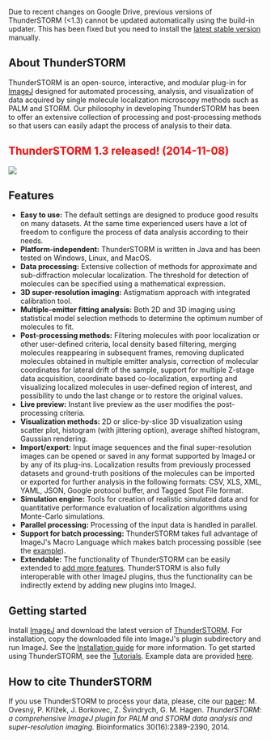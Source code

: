 Due to recent changes on Google Drive, previous versions of ThunderSTORM (<1.3) cannot be updated automatically using the build-in updater. This has been fixed but you need to install the [latest stable version](https://googledrive.com/host/0BzOGc-xMFyDYR1JaelZYQmJsaUE/builds/stable/latest.html) manually.

## About ThunderSTORM ##
ThunderSTORM is an open-source, interactive, and modular plug-in for [ImageJ](http://rsb.info.nih.gov/ij/) designed for automated processing, analysis, and visualization of data acquired by single molecule localization microscopy methods such as PALM and STORM. Our philosophy in developing ThunderSTORM has been to offer an extensive collection of processing and post-processing methods so that users can easily adapt the process of analysis to their data.

## <font color='red'>ThunderSTORM 1.3 released! (2014-11-08)</font> ##
<a href='Hidden comment: 
<img src="https://googledrive.com/host/0BzOGc-xMFyDYR1JaelZYQmJsaUE/wiki/thunderstorm-logo.png" width="150" align="center" />
[https://googledrive.com/host/0BzOGc-xMFyDYR1JaelZYQmJsaUE/wiki/thunderstorm-logo-150.png]
'></a>

<a href='https://googledrive.com/host/0BzOGc-xMFyDYR1JaelZYQmJsaUE/builds/stable/latest.html'>
<img src='https://googledrive.com/host/0BzOGc-xMFyDYR1JaelZYQmJsaUE/wiki/thunderstorm-logo-download.png' />
</a>

## Features ##
  * **Easy to use:** The default settings are designed to produce good results on many datasets. At the same time experienced users have a lot of freedom to configure the process of data analysis according to their needs.
  * **Platform-independent:** ThunderSTORM is written in Java and has been tested on Windows, Linux, and MacOS.
  * **Data processing:** Extensive collection of methods for approximate and sub-diffraction molecular localization. The threshold for detection of molecules can be specified using a mathematical expression.
  * **3D super-resolution imaging:**  Astigmatism approach with integrated calibration tool.
  * **Multiple-emitter fitting analysis:** Both 2D and 3D imaging using statistical model selection methods to determine the optimum number of molecules to fit.
  * **Post-processing methods:** Filtering molecules with poor localization or other user-defined criteria, local density based filtering, merging molecules reappearing in subsequent frames, removing duplicated molecules obtained in multiple emitter analysis, correction of molecular coordinates for lateral drift of the sample, support for multiple Z-stage data acquisition, coordinate based co-localization, exporting and visualizing localized molecules in user-defined region of interest, and possibility to undo the last change or to restore the original values.
  * **Live preview:** Instant live preview as the user modifies the post-processing criteria.
  * **Visualization methods:** 2D or slice-by-slice 3D visualization using scatter plot, histogram (with jittering option), average shifted histogram, Gaussian rendering.
  * **Import/export:** Input image sequences and the final super-resolution images can be opened or saved in any format supported by ImageJ or by any of its plug-ins. Localization results from previously processed datasets and ground-truth positions of the molecules can be imported or exported for further analysis in the following formats: CSV, XLS, XML, YAML, JSON, Google protocol buffer, and Tagged Spot File format.
  * **Simulation engine:** Tools for creation of realistic simulated data and for quantitative performance evaluation of localization algorithms using Monte-Carlo simulations.
  * **Parallel processing:** Processing of the input data is handled in parallel.
  * **Support for batch processing:** ThunderSTORM takes full advantage of ImageJ's Macro Language which makes batch processing possible (see the [example](BatchProcessing.md)).
  * **Extendable:** The functionality of ThunderSTORM can be easily extended to [add more features](Developers.md). ThunderSTORM is also fully interoperable with other ImageJ plugins, thus the functionality can be indirectly extend by adding new plugins into ImageJ.


## Getting started ##
Install [ImageJ](http://imagej.nih.gov/ij/index.html) and download the latest version of [ThunderSTORM](https://googledrive.com/host/0BzOGc-xMFyDYR1JaelZYQmJsaUE/builds/stable/latest.html). For installation, copy the downloaded file into ImageJ's plugin subdirectory and run ImageJ. See the [Installation guide](Installation.md) for more information. To get started using ThunderSTORM, see the [Tutorials](Tutorials.md). Example data are provided [here](https://googledrive.com/host/0BzOGc-xMFyDYR1JaelZYQmJsaUE/data/12%20+%20cyl%20lens.zip).


## How to cite ThunderSTORM ##
If you use ThunderSTORM to process your data, please, cite our [paper](http://dx.doi.org/10.1093/bioinformatics/btu202): M. Ovesný, P. Křížek, J. Borkovec, Z. Švindrych, G. M. Hagen. _ThunderSTORM: a comprehensive ImageJ plugin for PALM and STORM data analysis and super-resolution imaging._ Bioinformatics 30(16):2389-2390, 2014.